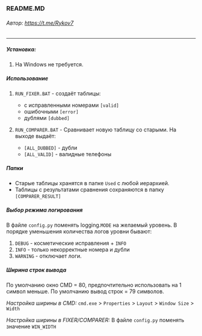 ### README.MD
###### Автор: https://t.me/Rykov7
***

##### Установка:
1. На Windows не требуется.

##### Использование
1. `RUN_FIXER.BAT` - создаёт таблицы:
   * с исправленными номерами `[valid]`
   * ошибочными `[error]`
   * дублями `[dubbed]`

2. `RUN_COMPARER.BAT` - Сравнивает новую таблицу со старыми. На выходе выдаёт:
   * `[ALL_DUBBED]` - дубли
   * `[ALL_VALID]` - валидные телефоны

##### Папки
* Старые таблицы хранятся в папке `Used` с любой иерархией.
* Таблицы с результатами сравнения сохраняются в папку `[COMPARER_RESULT]`

##### Выбор режима логирования
В файле `config.py` поменять logging.`MODE` на желаемый уровень.
В порядке уменьшения количества логов уровни бывают:
1. `DEBUG` - косметические исправления + `INFO`
2. `INFO` - только некорректные номера и дубли
3. `WARNING` - отключает логи.

##### Ширина строк вывода
По умолчанию окно CMD = 80, предпочтительно использовать на 1 символ меньше.
По умолчанию вывод строк = 79 символов.

_Настройка ширины в CMD:_
`сmd.exe` > `Properties` > `Layout` > `Window Size` > `Width`

_Настройка ширины в FIXER/COMPARER:_
В файле `config.py` поменять значение `WIN_WIDTH`